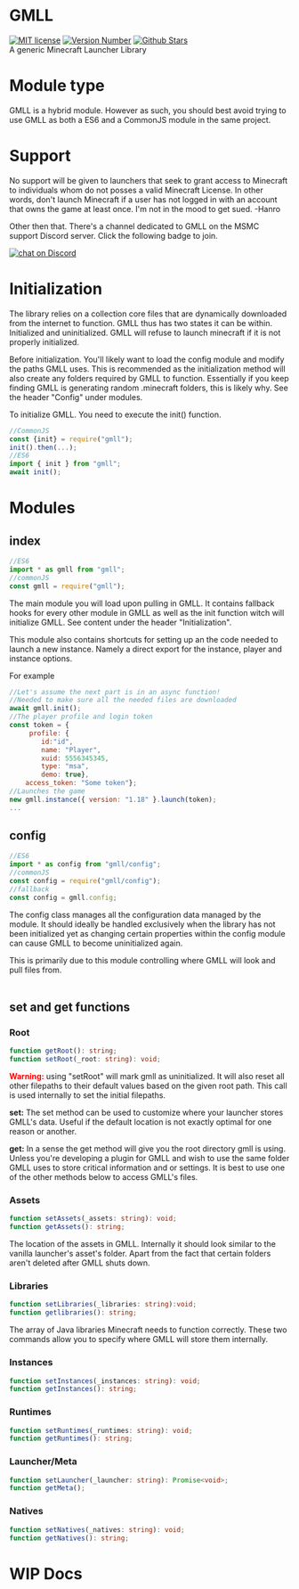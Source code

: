 # GMLL
<a href="https://www.npmjs.com/package/gmll"><img src="https://img.shields.io/npm/l/msmc" alt="MIT license"/></a>
<a href="https://github.com/Hanro50/gmll/"><img src="https://img.shields.io/npm/v/gmll" alt="Version Number"/></a>
<a href="https://github.com/Hanro50/gmll/"><img src="https://img.shields.io/github/stars/hanro50/gmll" alt="Github Stars"/></a><br/>
A generic Minecraft Launcher Library 

# Module type
GMLL is a hybrid module. However as such, you should best avoid trying to use GMLL as both a ES6 and a CommonJS module in the same project. 

# Support 
No support will be given to launchers that seek to grant access to Minecraft to individuals whom do not posses a valid Minecraft License. In other words, don't launch Minecraft if a user has not logged in with an account that owns the game at least once. I'm not in the mood to get sued. -Hanro

Other then that. There's a channel dedicated to GMLL on the MSMC support Discord server. Click the following badge to join.
<div>
   <a href="https://discord.gg/3hM8H7nQMA">
   <img src="https://img.shields.io/discord/861839919655944213?logo=discord"
      alt="chat on Discord"></a>
</div>

# Initialization
The library relies on a collection core files that are dynamically downloaded from the internet to function. GMLL thus has two states it can be within. Initialized and uninitialized. GMLL will refuse to launch minecraft if it is not properly initialized. 

Before initialization. You'll likely want to load the config module and modify the paths GMLL uses. This is recommended as the initialization method will also create any folders required by GMLL to function. Essentially if you keep finding GMLL is generating random .minecraft folders, this is likely why. See the header "Config" under modules.

To initialize GMLL. You need to execute the init() function. 
```js
//CommonJS
const {init} = require("gmll");
init().then(...);
//ES6
import { init } from "gmll";
await init();
```

# Modules
## index
```js
//ES6 
import * as gmll from "gmll";
//commonJS
const gmll = require("gmll");
```
The main module you will load upon pulling in GMLL. It contains fallback hooks for every other module in GMLL as well as the init function witch will initialize GMLL. See content under the header "Initialization". 

This module also contains shortcuts for setting up an the code needed to launch a new instance. Namely a direct export for the instance, player and instance options. 

For example
```js
//Let's assume the next part is in an async function!
//Needed to make sure all the needed files are downloaded
await gmll.init();
//The player profile and login token
const token = {
     profile: {
        id:"id",
        name: "Player",
        xuid: 5556345345,
        type: "msa",
        demo: true},
    access_token: "Some token"};
//Launches the game
new gmll.instance({ version: "1.18" }.launch(token);
...
```
## config
```js
//ES6 
import * as config from "gmll/config";
//commonJS
const config = require("gmll/config");
//fallback 
const config = gmll.config; 
```
The config class manages all the configuration data managed by the module. It should ideally be handled exclusively when the library has not been initialized yet as changing certain properties within the config module can cause GMLL to become uninitialized again. 

This is primarily due to this module controlling where GMLL will look and pull files from. <br><br>

## set and get functions
### Root
```ts
function getRoot(): string;
function setRoot(_root: string): void;
```
<b style="color:red">Warning:</b> using "setRoot" will mark gmll as uninitialized. It will also reset all other filepaths to their default values based on the given root path. This call is used internally to set the initial filepaths. 

<b>set:</b> The set method can be used to customize where your launcher stores GMLL's data. Useful if the default location is not exactly optimal for one reason or another. 

<b>get:</b> In a sense the get method will give you the root directory gmll is using. Unless you're developing a plugin for GMLL and wish to use the same folder GMLL uses to store critical information and or settings. It is best to use one of the other methods below to access GMLL's files.  

### Assets
```ts
function setAssets(_assets: string): void;
function getAssets(): string;
```
The location of the assets in GMLL. Internally it should look similar to the vanilla launcher's asset's folder. Apart from the fact that certain folders aren't deleted after GMLL shuts down. 
### Libraries
```ts
function setLibraries(_libraries: string):void;
function getlibraries(): string;
```
The array of Java libraries Minecraft needs to function correctly. These two commands allow you to specify where GMLL will store them internally. 
### Instances
```ts
function setInstances(_instances: string): void;
function getInstances(): string;
```
### Runtimes
```ts
function setRuntimes(_runtimes: string): void;
function getRuntimes(): string;
```
### Launcher/Meta
```ts
function setLauncher(_launcher: string): Promise<void>;
function getMeta();
```
### Natives
```ts
function setNatives(_natives: string): void;
function getNatives(): string;
```

# WIP Docs